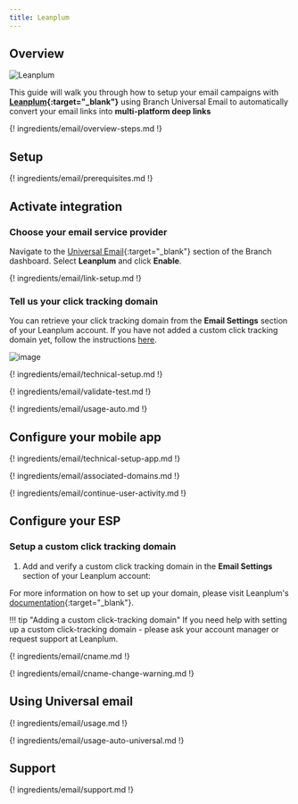 ```yaml
---
title: Leanplum
---
```

## Overview

![Leanplum](/_assets/img/pages/email/leanplum/leanplum.png)

This guide will walk you through how to setup your email campaigns with **[Leanplum](https://www.leanplum.com/){:target="\_blank"}** using Branch Universal Email to automatically convert your email links into **multi-platform deep links**

{! ingredients/email/overview-steps.md !}

## Setup

{! ingredients/email/prerequisites.md !}

## Activate integration

### Choose your email service provider

Navigate to the [Universal Email](https://dashboard.branch.io/email){:target="\_blank"} section of the Branch dashboard. Select <notranslate>**Leanplum**</notranslate> and click <notranslate>**Enable**</notranslate>.

{! ingredients/email/link-setup.md !}

### Tell us your click tracking domain

You can retrieve your click tracking domain from the <notranslate>**Email Settings**</notranslate> section of your Leanplum account. If you have not added a custom click tracking domain yet, follow the instructions [here](#setup-a-custom-click-tracking-domain).

![image](/_assets/img/pages/email/leanplum/setup-config.png)

{! ingredients/email/technical-setup.md !}

{! ingredients/email/validate-test.md !}

{! ingredients/email/usage-auto.md !}

## Configure your mobile app

{! ingredients/email/technical-setup-app.md !}

{! ingredients/email/associated-domains.md !}

{! ingredients/email/continue-user-activity.md !}

## Configure your ESP

### Setup a custom click tracking domain

1. Add and verify a custom click tracking domain in the <notranslate>**Email Settings**</notranslate> section of your Leanplum account:

For more information on how to set up your domain, please visit Leanplum's [documentation](https://docs.leanplum.com/docs/setup-email-messaging){:target="\_blank"}.

!!! tip "Adding a custom click-tracking domain"
    If you need help with setting up a custom click-tracking domain - please ask your account manager or request support at Leanplum.

{! ingredients/email/cname.md !}

{! ingredients/email/cname-change-warning.md !}

## Using Universal email

{! ingredients/email/usage.md !}

{! ingredients/email/usage-auto-universal.md !}

## Support

{! ingredients/email/support.md !}
